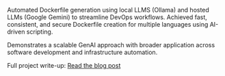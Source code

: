 Automated Dockerfile generation using local LLMS (Ollama) and hosted LLMs (Google Gemini) to streamline DevOps workflows. Achieved fast, consistent, and secure Dockerfile creation for multiple languages using AI-driven scripting. 

Demonstrates a scalable GenAI approach with broader application across software development and infrastructure automation.

Full project write-up: [Read the blog post](https://dhyey-project-portfolio.hashnode.dev/automating-dockerfile-creation-with-genai-leveraging-local-and-hosted-llms-for-devops-efficiency)
